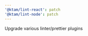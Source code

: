 ```yaml
---
'@ktam/lint-react': patch
'@ktam/lint-node': patch
---
```


Upgrade various linter/prettier plugins
